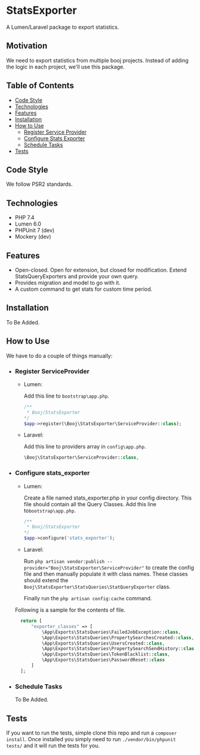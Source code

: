 # StatsExporter

A Lumen/Laravel package to export statistics.

## Motivation

We need to export statistics from multiple booj projects. Instead of adding the logic in each project, we'll use this package.

## Table of Contents

- [Code Style](#code-style)
- [Technologies](#technologies)
- [Features](#features)
- [Installation](#installation)
- [How to Use](#how-to-use)
  - [Register Service Provider](#register-serviceProvider)
  - [Configure Stats Exporter](#configure-stats_exporter)
  - [Schedule Tasks](#schedule-tasks)
- [Tests](#tests)

## Code Style

We follow PSR2 standards.

## Technologies

- PHP 7.4
- Lumen 6.0
- PHPUnit 7 (dev)
- Mockery (dev)

## Features

- Open-closed. Open for extension, but closed for modification. Extend StatsQueryExporters and provide your own query.
- Provides migration and model to go with it.
- A custom command to get stats for custom time period.

## Installation

To Be Added.

## How to Use

We have to do a couple of things manually:

- ### Register ServiceProvider

  * Lumen:
 
    Add this line to `bootstrap\app.php`.

    ```php
    /**
     * Booj/StatsExporter
    */
    $app->register(\Booj\StatsExporter\ServiceProvider::class);
    ```

  * Laravel:

    Add this line to providers array in `config\app.php`.

    ```php
    \Booj\StatsExporter\ServiceProvider::class,

    ```

- ### Configure stats_exporter

  * Lumen:

    Create a file named stats_exporter.php in your config directory. This file should contain all the Query Classes.
    Add this line to`bootstrap\app.php`.
    
    ```php
    /**
     * Booj/StatsExporter
    */
    $app->configure('stats_exporter');

    ```

  * Laravel:

    Run `php artisan vendor:publish --provider="Booj\StatsExporter\ServiceProvider"` to create the config file and then   manually populate it with class names. These classes should extend the  `Booj\StatsExporter\StatsQueries\StatQueryExporter` class.

    Finally run the `php artisan config:cache` command.

  Following is a sample for the contents of file.
  ```php
    return [
        "exporter_classes" => [
            \App\Exports\StatsQueries\FailedJobException::class,
            \App\Exports\StatsQueries\PropertySearchesCreated::class,
            \App\Exports\StatsQueries\UsersCreated::class,
            \App\Exports\StatsQueries\PropertySearchSendHistory::class,
            \App\Exports\StatsQueries\TokenBlacklist::class,
            \App\Exports\StatsQueries\PasswordReset::class
        ]
    ];
    ```

- ### Schedule Tasks
  To Be Added.

## Tests

If you want to run the tests, simple clone this repo and run a `composer install`.
Once installed you simply need to run `./vendor/bin/phpunit tests/` and it will run the tests for you.

